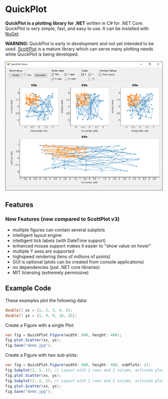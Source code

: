 # QuickPlot
**QuickPlot is a plotting library for .NET** written in C# for .NET Core. QuickPlot is very simple, fast, and easy to use. It can be installed with [NuGet](https://www.nuget.org/packages/QuickPlot).

**WARNING:** QuickPlot is early in development and not yet intended to be used. [ScottPlot](https://github.com/swharden/ScottPlot) is a mature library which can serve many plotting needs while QuickPlot is being developed.

![](dev/quickplot-screenshot.png)

## Features

### New Features (new compared to ScottPlot v3)
* multiple figures can contain several subplots
* intelligent layout engine
* intelligent tick labels (with DateTime support)
* enhanced mouse support makes it easier to "show value on hover"
* multiple Y axes are supported
* highspeed rendering (tens of millions of points)
* GUI is optional (plots can be created from console applications)
* no dependencies (just .NET core libraries)
* MIT licensing (extremely permissive)

## Example Code

These examples plot the following data:

```cs
double[] xs = {1, 2, 3, 4, 5};
double[] ys = {1, 4, 9, 16, 25};
```

Create a Figure with a single Plot:

```cs
var fig = QuickPlot.Figure(width: 600, height: 400);
fig.plot.Scatter(xs, ys);
fig.Save("demo.jpg");
```

Create a Figure with two sub-plots:

```cs
var fig = QuickPlot.Figure(width: 600, height: 400, subPlots: 2);
fig.Subplot(2, 1, 1); // Layout with 2 rows and 1 column, activate plot 1
fig.plot.Scatter(xs, ys);
fig.Subplot(2, 1, 2); // Layout with 2 rows and 1 column, activate plot 2
fig.plot.Scatter(xs, ys);
fig.Save("demo.jpg");
```